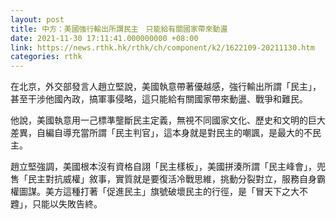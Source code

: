 ```yaml
---
layout: post
title: 中方：美國強行輸出所謂民主　只能給有關國家帶來動盪
date: 2021-11-30 17:11:41.000000000 +08:00
link: https://news.rthk.hk/rthk/ch/component/k2/1622109-20211130.htm
categories: rthk
---
```


在北京，外交部發言人趙立堅說，美國執意帶著優越感，強行輸出所謂「民主」，甚至干涉他國內政，搞軍事侵略，這只能給有關國家帶來動盪、戰爭和難民。

他說，美國執意用一己標準壟斷民主定義，無視不同國家文化、歷史和文明的巨大差異，自編自導充當所謂「民主判官」，這本身就是對民主的嘲諷，是最大的不民主。

趙立堅強調，美國根本沒有資格自詡「民主樣板」，美國拼湊所謂「民主峰會」，兜售「民主對抗威權」敘事，實質就是要復活冷戰思維，挑動分裂對立，服務自身霸權圖謀。美方這種打著「促進民主」旗號破壞民主的行徑，是「冒天下之大不韙」，只能以失敗告終。
